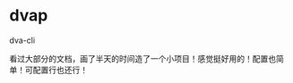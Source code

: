 # dvap
dva-cli


看过大部分的文档，画了半天的时间造了一个小项目！感觉挺好用的！配置也简单！可配置行也还行！


<!-- webpack.config.js  console.log(config) === return 就可以打印出来 -->